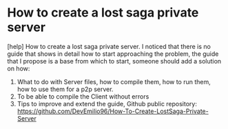 # How to create a lost saga private server

[help] How to create a lost saga private server.
I noticed that there is no guide that shows in detail how to start approaching the problem, the guide that I propose is a base from which to start, someone should add a solution on how:
1) What to do with Server files, how to compile them, how to run them, how to use them for a p2p server.
2) To be able to compile the Client without errors
3) Tips to improve and extend the guide, Github public repository:
https://github.com/DevEmilio96/How-To-Create-LostSaga-Private-Server
